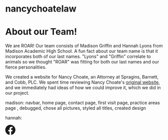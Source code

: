# nancychoatelaw

# About our Team!
We are ROAR! Our team consists of Madison Griffin and Hannah Lyons from Madison Academic High School. A fun fact about our team name is that it incorporates both of our last names. "Lyons" and "Griffin" correlate to animals so we thought "ROAR" was fitting for both our last names and our fierce personalities. 

We created a website for Nancy Choate, an Attorney at Spragins, Barnett, and Cobb, PLC. We spent time reviewing Nancy Choate's <a href="https://nancychoate.com/">original website</a>, and we immediately had ideas of how we could improve it, which we did in our project.


madison: navbar, home page, contact page, first visit page, practice areas page 
, debugged, chose all pictures, styled all titles, created design

hannah: 

<a class="footer-custom" href="https://ky-kg.facebook.com/nancychoatelaw/">
            <svg xmlns="http://www.w3.org/2000/svg" width="32" height="32" fill="currentColor" class="bi bi-facebook"
              viewBox="0 0 16 16">
              <path
                d="M16 8.049c0-4.446-3.582-8.05-8-8.05C3.58 0-.002 3.603-.002 8.05c0 4.017 2.926 7.347 6.75 7.951v-5.625h-2.03V8.05H6.75V6.275c0-2.017 1.195-3.131 3.022-3.131.876 0 1.791.157 1.791.157v1.98h-1.009c-.993 0-1.303.621-1.303 1.258v1.51h2.218l-.354 2.326H9.25V16c3.824-.604 6.75-3.934 6.75-7.951z" />
            </svg>
          </a>
 
